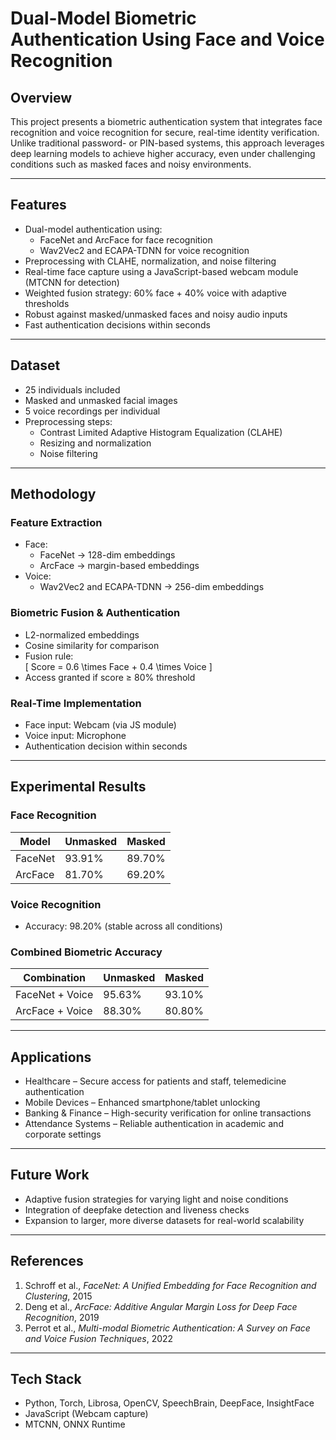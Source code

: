 # Dual-Model Biometric Authentication Using Face and Voice Recognition

## Overview
This project presents a biometric authentication system that integrates face recognition and voice recognition for secure, real-time identity verification.  
Unlike traditional password- or PIN-based systems, this approach leverages deep learning models to achieve higher accuracy, even under challenging conditions such as masked faces and noisy environments.  

---

## Features
- Dual-model authentication using:
  - FaceNet and ArcFace for face recognition  
  - Wav2Vec2 and ECAPA-TDNN for voice recognition  
- Preprocessing with CLAHE, normalization, and noise filtering  
- Real-time face capture using a JavaScript-based webcam module (MTCNN for detection)  
- Weighted fusion strategy: 60% face + 40% voice with adaptive thresholds  
- Robust against masked/unmasked faces and noisy audio inputs  
- Fast authentication decisions within seconds  

---

## Dataset
- 25 individuals included  
- Masked and unmasked facial images  
- 5 voice recordings per individual  
- Preprocessing steps:
  - Contrast Limited Adaptive Histogram Equalization (CLAHE)  
  - Resizing and normalization  
  - Noise filtering  

---

## Methodology

### Feature Extraction
- Face:  
  - FaceNet → 128-dim embeddings  
  - ArcFace → margin-based embeddings  
- Voice:  
  - Wav2Vec2 and ECAPA-TDNN → 256-dim embeddings  

### Biometric Fusion & Authentication
- L2-normalized embeddings  
- Cosine similarity for comparison  
- Fusion rule:  
  \[
  Score = 0.6 \times Face + 0.4 \times Voice
  \]  
- Access granted if score ≥ 80% threshold  

### Real-Time Implementation
- Face input: Webcam (via JS module)  
- Voice input: Microphone  
- Authentication decision within seconds  

---

## Experimental Results

### Face Recognition
| Model    | Unmasked | Masked |
|----------|----------|--------|
| FaceNet  | 93.91%   | 89.70% |
| ArcFace  | 81.70%   | 69.20% |

### Voice Recognition
- Accuracy: 98.20% (stable across all conditions)  

### Combined Biometric Accuracy
| Combination       | Unmasked | Masked |
|------------------|----------|--------|
| FaceNet + Voice  | 95.63%   | 93.10% |
| ArcFace + Voice  | 88.30%   | 80.80% |

---

## Applications
- Healthcare – Secure access for patients and staff, telemedicine authentication  
- Mobile Devices – Enhanced smartphone/tablet unlocking  
- Banking & Finance – High-security verification for online transactions  
- Attendance Systems – Reliable authentication in academic and corporate settings  

---

## Future Work
- Adaptive fusion strategies for varying light and noise conditions  
- Integration of deepfake detection and liveness checks  
- Expansion to larger, more diverse datasets for real-world scalability  

---

## References
1. Schroff et al., *FaceNet: A Unified Embedding for Face Recognition and Clustering*, 2015  
2. Deng et al., *ArcFace: Additive Angular Margin Loss for Deep Face Recognition*, 2019  
3. Perrot et al., *Multi-modal Biometric Authentication: A Survey on Face and Voice Fusion Techniques*, 2022  

---

## Tech Stack
- Python, Torch, Librosa, OpenCV, SpeechBrain, DeepFace, InsightFace  
- JavaScript (Webcam capture)  
- MTCNN, ONNX Runtime  
